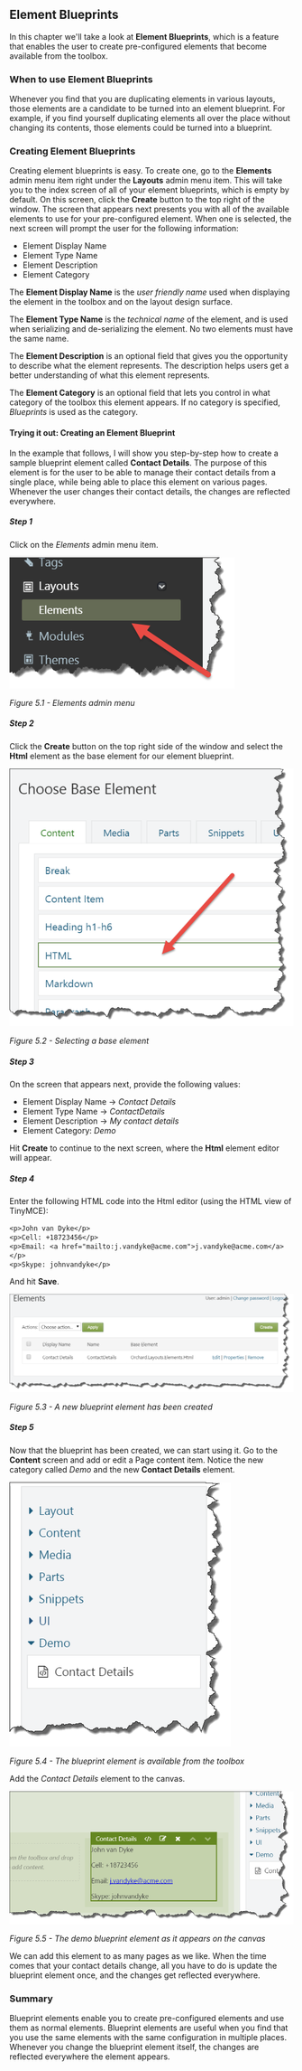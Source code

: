 ## Element Blueprints
In this chapter we'll take a look at **Element Blueprints**, which is a feature that enables the user to create pre-configured elements that become available from the toolbox.

### When to use Element Blueprints
Whenever you find that you are duplicating elements in various layouts, those elements are a candidate to be turned into an element blueprint. For example, if you find yourself duplicating elements all over the place without changing its contents, those elements could be turned into a blueprint.

### Creating Element Blueprints
Creating element blueprints is easy. To create one, go to the **Elements** admin menu item right under the **Layouts** admin menu item. This will take you to the index screen of all of your element blueprints, which is empty by default. On this screen, click the **Create** button to the top right of the window. The screen that appears next presents you with all of the available elements to use for your pre-configured element. When one is selected, the next screen will prompt the user for the following information:

- Element Display Name
- Element Type Name
- Element Description
- Element Category

The **Element Display Name** is the *user friendly name* used when displaying the element in the toolbox and on the layout design surface.

The **Element Type Name** is the *technical name* of the element, and is used when serializing and de-serializing the element. No two elements must have the same name.

The **Element Description** is an optional field that gives you the opportunity to describe what the element represents. The description helps users get a better understanding of what this element represents.

The **Element Category** is an optional field that lets you control in what category of the toolbox this element appears. If no category is specified, *Blueprints* is used as the category.

#### Trying it out: Creating an Element Blueprint
In the example that follows, I will show you step-by-step how to create a sample blueprint element called **Contact Details**. The purpose of this element is for the user to be able to manage their contact details from a single place, while being able to place this element on various pages. Whenever the user changes their contact details, the changes are reflected everywhere.

##### Step 1
Click on the *Elements* admin menu item.

![Figure 5.1 - Elements admin menu](./figures/fig-5-1-adminmenu-elements.png)

*Figure 5.1 - Elements admin menu*

##### Step 2
Click the **Create** button on the top right side of the window and select the **Html** element as the base element for our element blueprint.

![Figure 5.2 - Selecting a base element](./figures/fig-5-2-html-base-element.png)

*Figure 5.2 - Selecting a base element*

##### Step 3
On the screen that appears next, provide the following values:

- Element Display Name -> *Contact Details*
- Element Type Name -> *ContactDetails*
- Element Description -> *My contact details*
- Element Category: *Demo*

Hit **Create** to continue to the next screen, where the **Html** element editor will appear.

##### Step 4
Enter the following HTML code into the Html editor (using the HTML view of TinyMCE):

    <p>John van Dyke</p>
    <p>Cell: +18723456</p>
    <p>Email: <a href="mailto:j.vandyke@acme.com">j.vandyke@acme.com</a></p>
    <p>Skype: johnvandyke</p>

And hit **Save**.

![Figure 5.3 - A new blueprint element has been created](./figures/fig-5-3-demo-blueprint-element.png)

*Figure 5.3 - A new blueprint element has been created*

##### Step 5
Now that the blueprint has been created, we can start using it. Go to the **Content** screen and add or edit a Page content item. Notice the new category called *Demo* and the new **Contact Details** element.

![Figure 5.4 - The blueprint element is available from the toolbox](./figures/fig-5-4-demo-blueprint-element-toolbox-item.png)

*Figure 5.4 - The blueprint element is available from the toolbox*

Add the *Contact Details* element to the canvas.

![Figure 5.5 - The demo blueprint element as it appears on the canvas.](./figures/fig-5-5-demo-blueprint-element-design.png)

*Figure 5.5 - The demo blueprint element as it appears on the canvas*

We can add this element to as many pages as we like. When the time comes that your contact details change, all you have to do is update the blueprint element once, and the changes get reflected everywhere.

### Summary ###
Blueprint elements enable you to create pre-configured elements and use them as normal elements. Blueprint elements are useful when you find that you use the same elements with the same configuration in multiple places. Whenever you change the blueprint element itself, the changes are reflected everywhere the element appears.